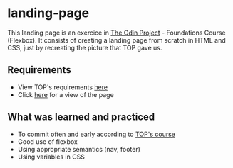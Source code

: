 # landing-page

This landing page is an exercice in [The Odin Project](https://www.theodinproject.com/) - Foundations Course (Flexbox). It consists of creating a landing page from scratch in HTML and CSS, just by recreating the picture that TOP gave us.

## Requirements

- View TOP's requirements [here](https://www.theodinproject.com/lessons/foundations-landing-page)
- Click [here]() for a view of the page

## What was learned and practiced
- To commit often and early according to [TOP's course](https://lindaluu13.github.io/landing-page/)
- Good use of flexbox
- Using appropriate semantics (nav, footer)
- Using variables in CSS